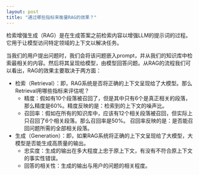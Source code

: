 ```yaml
---
layout: post
title: "通过哪些指标来衡量RAG的效果？"
---
```


检索增强生成（RAG）是在生成答案之前检索内容以增强LLM的提示词的过程。它用于让模型访问特定领域的上下文以解决任务。

当我们的用户提出问题时，我们会将该问题嵌入prompt，并从我们的知识库中检索最相关的内容。然后将其呈现给模型，由模型回答问题。从RAG的流程我们可以看出，RAG的效果主要取决于两方面：
- 检索（Retrieval）：即，RAG系统是否将正确的上下文呈现给了大模型。那么Retrieval用哪些指标来评估呢？
  - 精度：假如有10个段落被召回了，但是其中只有6个是真正相关的段落，那么精度是60%。精度反映的是：检索到的上下文的噪声比。
  - 召回率：假如在所有的知识库中，应该有12个相关段落被召回，但实际上只召回了6个相关段落。那么召回率是50%。 召回率反映的是：是否能召回问题所需的全部相关段落。
- 生成（Generation）：即，如果RAG系统将正确的上下文呈现给了大模型，大模型是否能生成高质量的输出。
  - 忠实度：生成的输出在多大程度上忠于原上下文，有没有不符合原上下文的事实性错误。
  - 回答的相关性：生成的输出与用户的问题的相关程度。